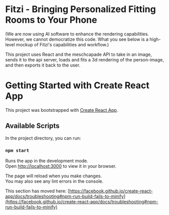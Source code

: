 # Fitzi - Bringing Personalized Fitting Rooms to Your Phone 

(We are now using AI software to enhance the rendering capabilities. However, we cannot democratize this code. What you see below is a high-level mockup of Fitzi's capabilities and workflow.)

This project uses React and the meschcapade API to take in an image, sends it to the api server, loads and fits a 3d rendering of the person-image, and then exports it back to the user. 

# Getting Started with Create React App

This project was bootstrapped with [Create React App](https://github.com/facebook/create-react-app).

## Available Scripts

In the project directory, you can run:

### `npm start`

Runs the app in the development mode.\
Open [http://localhost:3000](http://localhost:3000) to view it in your browser.

The page will reload when you make changes.\
You may also see any lint errors in the console.


This section has moved here: [https://facebook.github.io/create-react-app/docs/troubleshooting#npm-run-build-fails-to-minify](https://facebook.github.io/create-react-app/docs/troubleshooting#npm-run-build-fails-to-minify)
